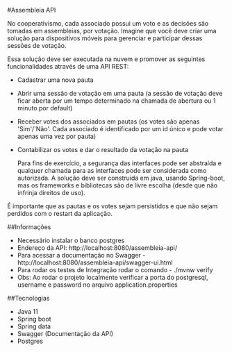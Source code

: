 #Assembleia API

No cooperativismo, cada associado possui um voto e as decisões são tomadas em assembleias, por votação. Imagine que você deve criar uma solução para dispositivos móveis para gerenciar e participar dessas sessões de votação. 

Essa solução deve ser executada na nuvem e promover as seguintes funcionalidades através de uma API REST:

- Cadastrar uma nova pauta
- Abrir uma sessão de votação em uma pauta (a sessão de votação deve ficar aberta por um tempo determinado na chamada de abertura ou 1 minuto por default)
- Receber votes dos associados em pautas (os votes são apenas 'Sim'/'Não'. Cada associado é identificado por um id único e pode votar apenas uma vez por pauta)
- Contabilizar os votes e dar o resultado da votação na pauta
    
    Para fins de exercício, a segurança das interfaces pode ser abstraída e qualquer chamada para as interfaces pode ser considerada como autorizada. A solução deve ser construída em java, usando Spring-boot, mas os frameworks e bibliotecas são de livre escolha (desde que não infrinja direitos de uso).

É importante que as pautas e os votes sejam persistidos e que não sejam perdidos com o restart da aplicação.


##Informações

* Necessário instalar o banco postgres
* Endereço da API: http://localhost:8080/assembleia-api/
* Para acessar a documentação no Swagger - http://localhost:8080/assembleia-api/swagger-ui.html
* Para rodar os testes de Integração rodar o comando - ./mvnw verify
* Obs: Ao rodar o projeto localmente verificar a porta do postgresql, username e password no arquivo application.properties

##Tecnologias
* Java 11
* Spring boot
* Spring data
* Swagger (Documentação da API)
* Postgres